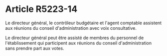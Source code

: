 # Article R5223-14

Le directeur général, le contrôleur budgétaire et l'agent comptable assistent aux réunions du conseil d'administration avec voix consultative. 

Le directeur général peut être assisté de membres du personnel de l'établissement qui participent aux réunions du conseil d'administration sans prendre part aux votes.